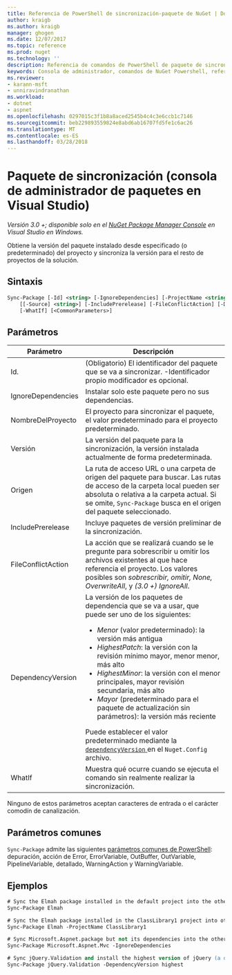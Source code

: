 ```yaml
---
title: Referencia de PowerShell de sincronización-paquete de NuGet | Documentos de Microsoft
author: kraigb
ms.author: kraigb
manager: ghogen
ms.date: 12/07/2017
ms.topic: reference
ms.prod: nuget
ms.technology: ''
description: Referencia de comandos de PowerShell de paquete de sincronización en la consola de administrador de paquetes de NuGet en Visual Studio.
keywords: Consola de administrador, comandos de NuGet Powershell, referencia de NuGet Powershell, paquete de sincronización del paquete NuGet
ms.reviewer:
- karann-msft
- unniravindranathan
ms.workload:
- dotnet
- aspnet
ms.openlocfilehash: 0297015c3f1b8a8aced2545b4c4c3e6ccb1c7146
ms.sourcegitcommit: beb229893559824e8abd6ab16707fd5fe1c6ac26
ms.translationtype: MT
ms.contentlocale: es-ES
ms.lasthandoff: 03/28/2018
---
```

# <a name="sync-package-package-manager-console-in-visual-studio"></a>Paquete de sincronización (consola de administrador de paquetes en Visual Studio)

*Versión 3.0 +; disponible solo en el [NuGet Package Manager Console](package-manager-console.md) en Visual Studio en Windows.*

Obtiene la versión del paquete instalado desde especificado (o predeterminado) del proyecto y sincroniza la versión para el resto de proyectos de la solución.

## <a name="syntax"></a>Sintaxis

```ps
Sync-Package [-Id] <string> [-IgnoreDependencies] [-ProjectName <string>] [[-Version] <string>]
    [[-Source] <string>] [-IncludePrerelease] [-FileConflictAction] [-DependencyVersion]
    [-WhatIf] [<CommonParameters>]
```

## <a name="parameters"></a>Parámetros

| Parámetro | Descripción |
| --- | --- |
| Id. | (Obligatorio) El identificador del paquete que se va a sincronizar. -Identificador propio modificador es opcional. |
| IgnoreDependencies | Instalar solo este paquete pero no sus dependencias. |
| NombreDelProyecto | El proyecto para sincronizar el paquete, el valor predeterminado para el proyecto predeterminado. |
| Versión | La versión del paquete para la sincronización, la versión instalada actualmente de forma predeterminada. |
| Origen | La ruta de acceso URL o una carpeta de origen del paquete para buscar. Las rutas de acceso de la carpeta local pueden ser absoluta o relativa a la carpeta actual. Si se omite, `Sync-Package` busca en el origen del paquete seleccionado. |
| IncludePrerelease | Incluye paquetes de versión preliminar de la sincronización. |
| FileConflictAction | La acción que se realizará cuando se le pregunte para sobrescribir u omitir los archivos existentes al que hace referencia el proyecto. Los valores posibles son *sobrescribir, omitir, None, OverwriteAll*, y *(3.0 +)* *IgnoreAll*. |
| DependencyVersion | La versión de los paquetes de dependencia que se va a usar, que puede ser uno de los siguientes:<br/><ul><li>*Menor* (valor predeterminado): la versión más antigua</li><li>*HighestPatch*: la versión con la revisión mínimo mayor, menor menor, más alto</li><li>*HighestMinor*: la versión con el menor principales, mayor revisión secundaria, más alto</li><li>*Mayor* (predeterminado para el paquete de actualización sin parámetros): la versión más reciente</li></ul>Puede establecer el valor predeterminado mediante la [ `dependencyVersion` ](../reference/nuget-config-file.md#config-section) en el `Nuget.Config` archivo. |
| WhatIf | Muestra qué ocurre cuando se ejecuta el comando sin realmente realizar la sincronización. |

Ninguno de estos parámetros aceptan caracteres de entrada o el carácter comodín de canalización.

## <a name="common-parameters"></a>Parámetros comunes

`Sync-Package` admite las siguientes [parámetros comunes de PowerShell](http://go.microsoft.com/fwlink/?LinkID=113216): depuración, acción de Error, ErrorVariable, OutBuffer, OutVariable, PipelineVariable, detallado, WarningAction y WarningVariable.

## <a name="examples"></a>Ejemplos

```ps
# Sync the Elmah package installed in the default project into the other projects in the solution
Sync-Package Elmah

# Sync the Elmah package installed in the ClassLibrary1 project into other projects in the solution
Sync-Package Elmah -ProjectName ClassLibrary1

# Sync Microsoft.Aspnet.package but not its dependencies into the other projects in the solution
Sync-Package Microsoft.Aspnet.Mvc -IgnoreDependencies

# Sync jQuery.Validation and install the highest version of jQuery (a dependency) from the package source    
Sync-Package jQuery.Validation -DependencyVersion highest
```
